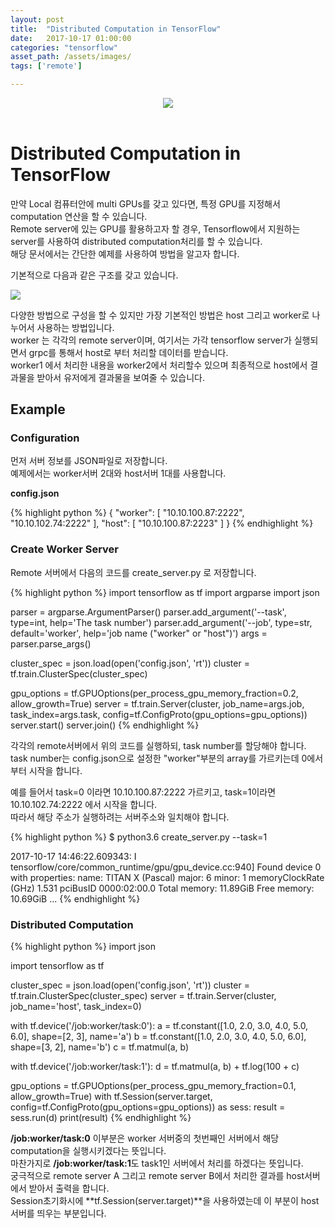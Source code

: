 ```yaml
---
layout: post
title:  "Distributed Computation in TensorFlow"
date:   2017-10-17 01:00:00
categories: "tensorflow"
asset_path: /assets/images/
tags: ['remote']

---
```


<header>
    <img src="{{ page.asset_path }}distributed_tf_wallpaper.jpg" class="img-responsive img-rounded img-fluid">
    <div style="text-align:right;">
    <small>
    </small>
    </div>
</header>

# Distributed Computation in TensorFlow

만약 Local 컴퓨터안에 multi GPUs를 갖고 있다면, 특정 GPU를 지정해서 computation 연산을 할 수 있습니다.<br>
Remote server에 있는 GPU를 활용하고자 할 경우, Tensorflow에서 지원하는 server를 사용하여 distributed computation처리를 할 수 있습니다.<br>
해당 문서에서는 간단한 예제를 사용하여 방법을 알고자 합니다.

기본적으로 다음과 같은 구조를 갖고 있습니다.

<img src="{{ page.asset_path }}distributed_tf_architecture.png" class="img-responsive img-rounded img-fluid">

다양한 방법으로 구성을 할 수 있지만 가장 기본적인 방법은 host 그리고 worker로 나누어서 사용하는 방법입니다.<br>
worker 는 각각의 remote server이며, 여기서는 가각 tensorflow server가 실행되면서 grpc를 통해서 host로 부터 처리할 데이터를 받습니다.<br>
worker1 에서 처리한 내용을 worker2에서 처리할수 있으며 최종적으로 host에서 결과물을 받아서 유저에게 결과물을 보여줄 수 있습니다.

## Example

### Configuration

먼저 서버 정보를 JSON파일로 저장합니다.<br>
예제에서는 worker서버 2대와 host서버 1대를 사용합니다.

**config.json**

{% highlight python %}
{
  "worker": [
    "10.10.100.87:2222",
    "10.10.102.74:2222"
  ],
  "host": [
    "10.10.100.87:2223"
  ]
}
{% endhighlight %}

### Create Worker Server

Remote 서버에서 다음의 코드를 create_server.py 로 저장합니다. <br>

{% highlight python %}
import tensorflow as tf
import argparse
import json

parser = argparse.ArgumentParser()
parser.add_argument('--task', type=int, help='The task number')
parser.add_argument('--job', type=str, default='worker', help='job name ("worker" or "host")')
args = parser.parse_args()

cluster_spec = json.load(open('config.json', 'rt'))
cluster = tf.train.ClusterSpec(cluster_spec)

gpu_options = tf.GPUOptions(per_process_gpu_memory_fraction=0.2, allow_growth=True)
server = tf.train.Server(cluster, job_name=args.job, task_index=args.task,
                         config=tf.ConfigProto(gpu_options=gpu_options))
server.start()
server.join()
{% endhighlight %}

각각의 remote서버에서 위의 코드를 실행하되, task number를 할당해야 합니다.<br>
task number는 config.json으로 설정한 "worker"부분의 array를 가르키는데 0에서부터 시작을 합니다.<br>

예를 들어서 task=0 이라면 10.10.100.87:2222 가르키고, task=1이라면 10.10.102.74:2222 에서 시작을 합니다.<br>
따라서 해당 주소가 실행하려는 서버주소와 일치해야 합니다.

{% highlight python %}
$ python3.6 create_server.py --task=1

2017-10-17 14:46:22.609343: I tensorflow/core/common_runtime/gpu/gpu_device.cc:940] Found device 0 with properties:
name: TITAN X (Pascal)
major: 6 minor: 1 memoryClockRate (GHz) 1.531
pciBusID 0000:02:00.0
Total memory: 11.89GiB
Free memory: 10.69GiB
...
{% endhighlight %}


### Distributed Computation

{% highlight python %}
import json

import tensorflow as tf

cluster_spec = json.load(open('config.json', 'rt'))
cluster = tf.train.ClusterSpec(cluster_spec)
server = tf.train.Server(cluster, job_name='host', task_index=0)

with tf.device('/job:worker/task:0'):
    a = tf.constant([1.0, 2.0, 3.0, 4.0, 5.0, 6.0], shape=[2, 3], name='a')
    b = tf.constant([1.0, 2.0, 3.0, 4.0, 5.0, 6.0], shape=[3, 2], name='b')
    c = tf.matmul(a, b)

with tf.device('/job:worker/task:1'):
    d = tf.matmul(a, b) + tf.log(100 + c)

gpu_options = tf.GPUOptions(per_process_gpu_memory_fraction=0.1, allow_growth=True)
with tf.Session(server.target, config=tf.ConfigProto(gpu_options=gpu_options)) as sess:
    result = sess.run(d)
    print(result)
{% endhighlight %}

**/job:worker/task:0** 이부분은 worker 서버중의 첫번째인 서버에서 해당 computation을 실행시키겠다는 뜻입니다.<br>
마찬가지로 **/job:worker/task:1**도 task1인 서버에서 처리를 하겠다는 뜻입니다. <br>
궁극적으로 remote server A 그리고 remote server B에서 처리한 결과를 host서버에서 받아서 출력을 합니다.<br>
Session초기화시에 **tf.Session(server.target)**을 사용하였는데 이 부분이 host 서버를 띄우는 부분입니다.